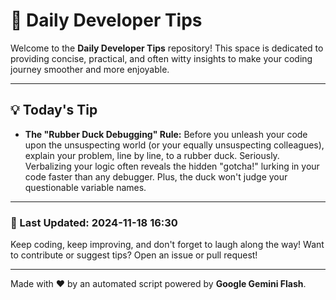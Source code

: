 
# 🌟 Daily Developer Tips

Welcome to the **Daily Developer Tips** repository! This space is dedicated to providing concise, practical, and often witty insights to make your coding journey smoother and more enjoyable.

---

## 💡 Today's Tip

- **The "Rubber Duck Debugging" Rule:** Before you unleash your code upon the unsuspecting world (or your equally unsuspecting colleagues), explain your problem, line by line, to a rubber duck.  Seriously.  Verbalizing your logic often reveals the hidden "gotcha!" lurking in your code faster than any debugger.  Plus, the duck won't judge your questionable variable names.

---

### 📅 Last Updated: 2024-11-18 16:30

Keep coding, keep improving, and don't forget to laugh along the way! Want to contribute or suggest tips? Open an issue or pull request!

---

Made with ❤️ by an automated script powered by **Google Gemini Flash**.
